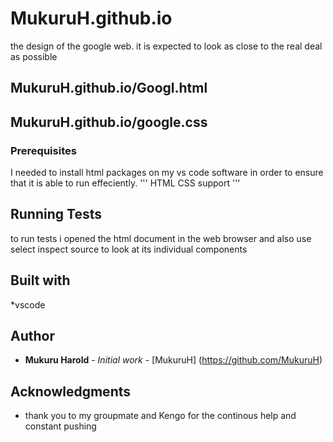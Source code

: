 # MukuruH.github.io
 the design of  the google web. 
 it is expected to look as close to the real deal as possible 

## MukuruH.github.io/Googl.html
## MukuruH.github.io/google.css

### Prerequisites
I needed to install html packages on my vs code software in order to ensure that
it is able to run effeciently.
'''
HTML CSS support
'''
## Running Tests
to run tests i opened the html document in the web browser and also use select 
inspect source to look at its individual components

###
## Built with
*vscode

## Author
* **Mukuru Harold** - *Initial work* - [MukuruH]
(https://github.com/MukuruH)

## Acknowledgments
* thank you to my groupmate and Kengo for the continous help and 
constant pushing
